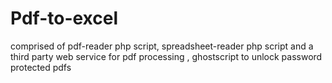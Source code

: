 # Pdf-to-excel
comprised of pdf-reader php script, spreadsheet-reader php script and a third party web service for pdf processing , ghostscript to unlock password protected pdfs 
